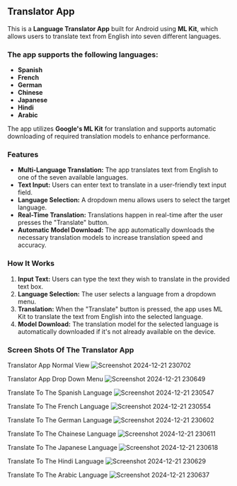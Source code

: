## Translator App

This is a **Language Translator App** built for Android using **ML Kit**, which allows users to translate text from English into seven different languages.

### The app supports the following languages:

+ **Spanish**
+ **French**
+ **German**
+ **Chinese**
+ **Japanese**
+ **Hindi**
+ **Arabic**

The app utilizes **Google's ML Kit** for translation and supports automatic downloading of required translation models to enhance performance.

### Features

-	**Multi-Language Translation:** The app translates text from English to one of the seven available languages.
-	**Text Input:** Users can enter text to translate in a user-friendly text input field.
-	**Language Selection:** A dropdown menu allows users to select the target language.
-	**Real-Time Translation:** Translations happen in real-time after the user presses the "Translate" button.
-	**Automatic Model Download:** The app automatically downloads the necessary translation models to increase translation speed and accuracy.

### How It Works

1) **Input Text:** Users can type the text they wish to translate in the provided text box.
2) **Language Selection:** The user selects a language from a dropdown menu.
3) **Translation:** When the "Translate" button is pressed, the app uses ML Kit to translate the text from English into the selected language.
4) **Model Download:** The translation model for the selected language is automatically downloaded if it's not already available on the device.

### Screen Shots Of The Translator App

Translator App Normal View
![Screenshot 2024-12-21 230702](https://github.com/user-attachments/assets/6582e78e-dda1-4612-9eba-e597e36562e5)

Translator App Drop Down Menu
![Screenshot 2024-12-21 230649](https://github.com/user-attachments/assets/9c54c5a1-685c-405d-97e1-864fb28ab240)

Translate To The Spanish Language
![Screenshot 2024-12-21 230547](https://github.com/user-attachments/assets/611323e7-b0e1-4fca-ba3b-68175b753b3e)

Translate To The French Language
![Screenshot 2024-12-21 230554](https://github.com/user-attachments/assets/14ba7d1a-0b68-411a-9f64-9601143675d5)

Translate To The German Language
![Screenshot 2024-12-21 230602](https://github.com/user-attachments/assets/dbd7c8c7-db1d-489e-8ab9-370bdd15f536)

Translate To The Chainese Language
![Screenshot 2024-12-21 230611](https://github.com/user-attachments/assets/a5a14d8d-17c7-4208-b673-6dfbf11ce77a)

Translate To The Japanese Language
![Screenshot 2024-12-21 230618](https://github.com/user-attachments/assets/de58b377-ffba-4e0c-af08-08c19f4c7ebc)

Translate To The Hindi Language
![Screenshot 2024-12-21 230629](https://github.com/user-attachments/assets/f748b28f-265f-4c63-885c-ae1b528b61e2)

Translate To The Arabic Language
![Screenshot 2024-12-21 230637](https://github.com/user-attachments/assets/bc7f89bd-591f-4d9a-989e-d2bef6981a4a)


